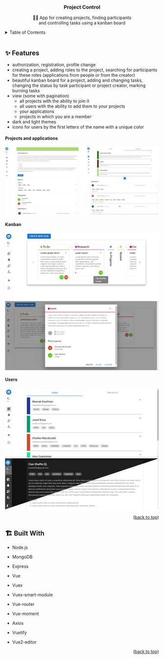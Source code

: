 <div id="top"></div>

<!-- PROJECT LOGO -->
<br />
<div align="center">
  <h3 align="center">Project Control</h3>
  <p align="center">
    📝📅 App for creating projects, finding participants<br> and controlling tasks using a kanban board
  </p>
</div>


<!-- TABLE OF CONTENTS -->
<details>
  <summary>Table of Contents</summary>
  <ol>
    <li><a href="#features">Features</a></li>
    <li><a href="#built-with">Built With</a></li>
  </ol>
</details>

<br/>

<!-- FEATURES -->
<h2 id="features">✨ Features</h2>

* authorization, registration, profile change
* creating a project, adding roles to the project, searching for participants for these roles (applications from people or from the creator)
* beautiful kanban board for a project, adding and changing tasks, changing the status by task participant or project creator, marking burning tasks
* view (some with pagination)
  * all projects with the ability to join it 
  * all users with the ability to add them to your projects 
  * your applications 
  * projects in which you are a member
* dark and light themes
* icons for users by the first letters of the name with a unique color


#### Projects and applications
![img_10.png](img_10.png)
#### Kanban
![img_7.png](img_7.png)
![img_6.png](img_6.png)
#### Users
![img.png](img.png)
![img_3.png](img_3.png)

<p align="right">(<a href="#top">back to top</a>)</p>

<!-- BUILT WITH -->
<h2 id="built-with">🏗️ Built With</h2>

* Node.js
* MongoDB
* Express

* Vue
* Vuex
* Vuex-smart-module
* Vue-router
* Vue-moment
* Axios
* Vuetify
* Vue2-editor

<p align="right">(<a href="#top">back to top</a>)</p>

